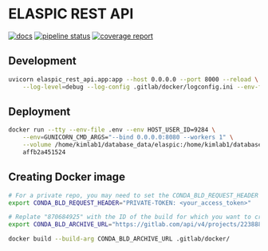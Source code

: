 # ELASPIC REST API

[![docs](https://img.shields.io/badge/docs-v0.1.3-blue.svg)](https://elaspic.gitlab.io/elaspic-rest-api/v0.1.3/)
[![pipeline status](https://gitlab.com/elaspic/elaspic-rest-api/badges/v0.1.3/pipeline.svg)](https://gitlab.com/elaspic/elaspic-rest-api/commits/v0.1.3/)
[![coverage report](https://gitlab.com/elaspic/elaspic-rest-api/badges/v0.1.3/coverage.svg?job=docs)](https://elaspic.gitlab.io/elaspic-rest-api/v0.1.3/htmlcov/)

## Development

```bash
uvicorn elaspic_rest_api.app:app --host 0.0.0.0 --port 8000 --reload \
    --log-level=debug --log-config .gitlab/docker/logconfig.ini --env-file .env
```

## Deployment

```bash
docker run --tty --env-file .env --env HOST_USER_ID=9284 \
    --env=GUNICORN_CMD_ARGS="--bind 0.0.0.0:8080 --workers 1" \
    --volume /home/kimlab1/database_data/elaspic:/home/kimlab1/database_data/elaspic:rw \
    affb2a451524
```

## Creating Docker image

```bash
# For a private repo, you may need to set the CONDA_BLD_REQUEST_HEADER environment variable
export CONDA_BLD_REQUEST_HEADER="PRIVATE-TOKEN: <your_access_token>"

# Replate "870684925" with the ID of the build for which you want to create the image
export CONDA_BLD_ARCHIVE_URL="https://gitlab.com/api/v4/projects/22388857/jobs/870684925/artifacts"

docker build --build-arg CONDA_BLD_ARCHIVE_URL .gitlab/docker/
```
